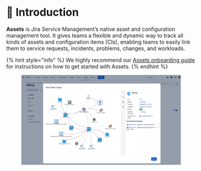 # 📠 Introduction

**Assets** is Jira Service Management’s native asset and configuration management tool. It gives teams a flexible and dynamic way to track all kinds of assets and configuration items (CIs), enabling teams to easily link them to service requests, incidents, problems, changes, and workloads.

{% hint style="info" %}
We highly recommend our [Assets onboarding guide](https://www.atlassian.com/software/jira/service-management/product-guide/tips-and-tricks/assets-cloud-get-started#overview) for instructions on how to get started with Assets.
{% endhint %}

<figure><img src="../.gitbook/assets/image (8).png" alt=""><figcaption></figcaption></figure>
